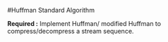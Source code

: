 #Huffman Standard Algorithm

**Required :**
Implement Huffman/ modified Huffman to compress/decompress a stream sequence.
